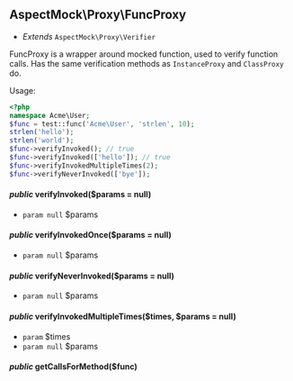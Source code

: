 
## AspectMock\Proxy\FuncProxy

* *Extends* `AspectMock\Proxy\Verifier`

FuncProxy is a wrapper around mocked function, used to verify function calls.
Has the same verification methods as `InstanceProxy` and `ClassProxy` do.

Usage:

```php
<?php
namespace Acme\User;
$func = test::func('Acme\User', 'strlen', 10);
strlen('hello');
strlen('world');
$func->verifyInvoked(); // true
$func->verifyInvoked(['hello']); // true
$func->verifyInvokedMultipleTimes(2);
$func->verifyNeverInvoked(['bye']);

```










#### *public* verifyInvoked($params = null) 
 * `param null` $params

#### *public* verifyInvokedOnce($params = null) 
 * `param null` $params

#### *public* verifyNeverInvoked($params = null) 
 * `param null` $params

#### *public* verifyInvokedMultipleTimes($times, $params = null) 
 * `param` $times
 * `param null` $params


#### *public* getCallsForMethod($func) 

